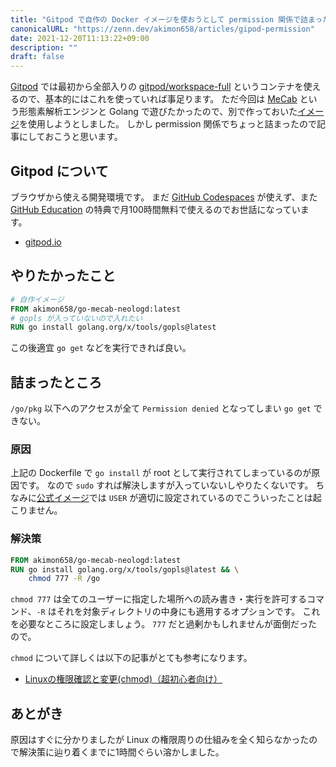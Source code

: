 ```yaml
---
title: "Gitpod で自作の Docker イメージを使おうとして permission 関係で詰まった"
canonicalURL: "https://zenn.dev/akimon658/articles/gipod-permission"
date: 2021-12-20T11:13:22+09:00
description: ""
draft: false
---
```


[Gitpod](https://gitpod.io) では最初から全部入りの [gitpod/workspace-full](https://hub.docker.com/r/gitpod/workspace-full) というコンテナを使えるので、基本的にはこれを使っていれば事足ります。
ただ今回は [MeCab](https://taku910.github.io/mecab/) という形態素解析エンジンと Golang で遊びたかったので、別で作っておいた[イメージ](https://github.com/Akimon658/go-mecab-neologd)を使用しようとしました。
しかし permission 関係でちょっと詰まったので記事にしておこうと思います。

## Gitpod について
ブラウザから使える開発環境です。
まだ [GitHub Codespaces](https://github.com/codespaces) が使えず、また [GitHub Education](https://education.github.com) の特典で月100時間無料で使えるのでお世話になっています。
- [gitpod.io](https://gitpod.io)

## やりたかったこと
```dockerfile
# 自作イメージ
FROM akimon658/go-mecab-neologd:latest
# gopls が入っていないので入れたい
RUN go install golang.org/x/tools/gopls@latest
```
この後適宜 `go get` などを実行できれば良い。

## 詰まったところ
`/go/pkg` 以下へのアクセスが全て `Permission denied` となってしまい `go get` できない。

### 原因
上記の Dockerfile で `go install` が root として実行されてしまっているのが原因です。
なので `sudo` すれば解決しますが入っていないしやりたくないです。
ちなみに[公式イメージ](https://github.com/gitpod-io/workspace-images/blob/master/full/Dockerfile)では `USER` が適切に設定されているのでこういったことは起こりません。

### 解決策
```dockerfile
FROM akimon658/go-mecab-neologd:latest
RUN go install golang.org/x/tools/gopls@latest && \
    chmod 777 -R /go
```
`chmod 777` は全てのユーザーに指定した場所への読み書き・実行を許可するコマンド、`-R` はそれを対象ディレクトリの中身にも適用するオプションです。
これを必要なところに設定しましょう。
`777` だと過剰かもしれませんが面倒だったので。

`chmod` について詳しくは以下の記事がとても参考になります。

- [Linuxの権限確認と変更(chmod)（超初心者向け）](https://qiita.com/shisama/items/5f4c4fa768642aad9e06)

## あとがき
原因はすぐに分かりましたが Linux の権限周りの仕組みを全く知らなかったので解決策に辿り着くまでに1時間ぐらい溶かしました。
